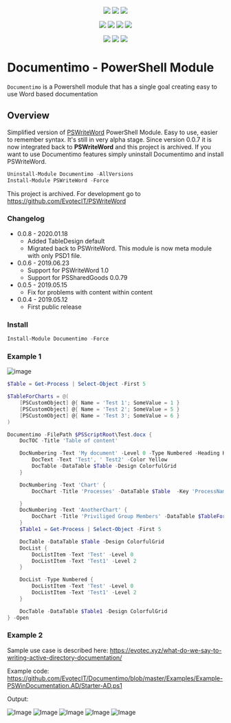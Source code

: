 ﻿<p align="center">
  <a href="https://www.powershellgallery.com/packages/Documentimo"><img src="https://img.shields.io/powershellgallery/v/Documentimo.svg"></a>
  <a href="https://www.powershellgallery.com/packages/Documentimo"><img src="https://img.shields.io/powershellgallery/vpre/Documentimo.svg?label=powershell%20gallery%20preview&colorB=yellow"></a>
  <a href="https://github.com/EvotecIT/Documentimo"><img src="https://img.shields.io/github/license/EvotecIT/Documentimo.svg"></a>
</p>

<p align="center">
  <a href="https://www.powershellgallery.com/packages/PSWriteHTML"><img src="https://img.shields.io/powershellgallery/p/Documentimo.svg"></a>
  <a href="https://github.com/EvotecIT/Documentimo"><img src="https://img.shields.io/github/languages/top/evotecit/Documentimo.svg"></a>
  <a href="https://github.com/EvotecIT/Documentimo"><img src="https://img.shields.io/github/languages/code-size/evotecit/Documentimo.svg"></a>
  <a href="https://www.powershellgallery.com/packages/Documentimo"><img src="https://img.shields.io/powershellgallery/dt/Documentimo.svg"></a>
</p>

<p align="center">
  <a href="https://twitter.com/PrzemyslawKlys"><img src="https://img.shields.io/twitter/follow/PrzemyslawKlys.svg?label=Twitter%20%40PrzemyslawKlys&style=social"></a>
  <a href="https://evotec.xyz/hub"><img src="https://img.shields.io/badge/Blog-evotec.xyz-2A6496.svg"></a>
  <a href="https://www.linkedin.com/in/pklys"><img src="https://img.shields.io/badge/LinkedIn-pklys-0077B5.svg?logo=LinkedIn"></a>
</p>

# Documentimo - PowerShell Module

`Documentimo` is a Powershell module that has a single goal creating easy to use Word based documentation

## Overview

Simplified version of [PSWriteWord](https://github.com/EvotecIT/PSWriteWord) PowerShell Module. Easy to use, easier to remember syntax. It's still in very alpha stage.
Since version 0.0.7 it is now integrated back to **PSWriteWord** and this project is archived. If you want to use Documentimo features simply uninstall Documentimo and install PSWriteWord.

```PowerShell
Uninstall-Module Documentimo -AllVersions
Install-Module PSWriteWord -Force
```

This project is archived. For development go to https://github.com/EvotecIT/PSWriteWord

### Changelog

- 0.0.8 - 2020.01.18
  - Added TableDesign default
  - Migrated back to PSWriteWord. This module is now meta module with only PSD1 file.
- 0.0.6 - 2019.06.23
  - Support for PSWriteWord 1.0
  - Support for PSSharedGoods 0.0.79
- 0.0.5 - 2019.05.15
  - Fix for problems with content within content
- 0.0.4 - 2019.05.12
  - First public release

### Install

```powershell
Install-Module Documentimo -Force
```

### Example 1

![image](https://evotec.xyz/wp-content/uploads/2019/05/img_5cd7ffc9bab8f.png)

```powershell
$Table = Get-Process | Select-Object -First 5

$TableForCharts = @(
    [PSCustomObject] @{ Name = 'Test 1'; SomeValue = 1 }
    [PSCustomObject] @{ Name = 'Test 2'; SomeValue = 5 }
    [PSCustomObject] @{ Name = 'Test 3'; SomeValue = 6 }
)

Documentimo -FilePath $PSScriptRoot\Test.docx {
    DocTOC -Title 'Table of content'

    DocNumbering -Text 'My document' -Level 0 -Type Numbered -Heading Heading1 {
        DocText -Text 'Test', ' Test2' -Color Yellow
        DocTable -DataTable $Table -Design ColorfulGrid
    }

    DocNumbering -Text 'Chart' {
        DocChart -Title 'Processes' -DataTable $Table  -Key 'ProcessName' -Value 'Handles'

    }
    DocNumbering -Text 'AnotherChart' {
        DocChart -Title 'Priviliged Group Members' -DataTable $TableForCharts  -Key 'Name' -Value 'SomeValue'
    }
    $Table1 = Get-Process | Select-Object -First 5

    DocTable -DataTable $Table -Design ColorfulGrid
    DocList {
        DocListItem -Text 'Test' -Level 0
        DocListItem -Text 'Test1' -Level 2
    }

    DocList -Type Numbered {
        DocListItem -Text 'Test' -Level 0
        DocListItem -Text 'Test1' -Level 2
    }

    DocTable -DataTable $Table1 -Design ColorfulGrid
} -Open
```


### Example 2

Sample use case is described here: https://evotec.xyz/what-do-we-say-to-writing-active-directory-documentation/

Example code: https://github.com/EvotecIT/Documentimo/blob/master/Examples/Example-PSWinDocumentation.AD/Starter-AD.ps1

Output:

![Image](https://evotec.xyz/wp-content/uploads/2019/05/img_5cd8006aabfde.png)
![Image](https://evotec.xyz/wp-content/uploads/2019/05/img_5cd8008d694d9.png)
![Image](https://evotec.xyz/wp-content/uploads/2019/05/img_5cd800a741a03.png)
![Image](https://evotec.xyz/wp-content/uploads/2019/05/img_5cd800bf42ba4.png)
![Image](https://evotec.xyz/wp-content/uploads/2019/05/img_5cd800ef8c547.png)